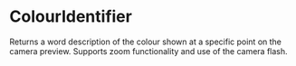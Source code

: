 ColourIdentifier
================

Returns a word description of the colour shown at a specific point on the camera preview. Supports zoom functionality and use of the camera flash.
